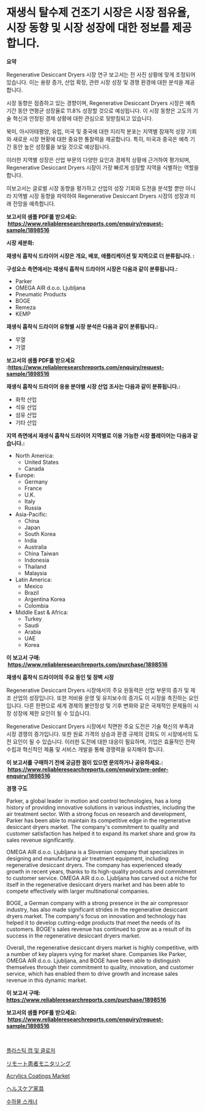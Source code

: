 <p><h1>재생식 탈수제 건조기 시장은 시장 점유율, 시장 동향 및 시장 성장에 대한 정보를 제공합니다.</h1></p><p><strong>요약</strong></p>
<p><p>Regenerative Desiccant Dryers 시장 연구 보고서는 전 사진 상황에 맞게 조정되어 있습니다. 이는 용량 증가, 산업 확장, 관련 시장 성장 및 경쟁 환경에 대한 분석을 제공합니다.</p><p>시장 동향은 점증하고 있는 경향이며, Regenerative Desiccant Dryers 시장은 예측 기간 동안 연평균 성장율로 11.8% 성장할 것으로 예상됩니다. 이 시장 동향은 고도의 기술 혁신과 안정된 경제 상황에 대한 관심으로 뒷받침되고 있습니다.</p><p>북미, 아시아태평양, 유럽, 미국 및 중국에 대한 지리적 분포는 지역별 잠재적 성장 기회와 새로운 시장 현황에 대한 중요한 통찰력을 제공합니다. 특히, 미국과 중국은 예측 기간 동안 높은 성장률을 보일 것으로 예상됩니다.</p><p>이러한 지역별 성장은 산업 부문의 다양한 요인과 경제적 상황에 근거하여 평가되며, Regenerative Desiccant Dryers 시장이 가장 빠르게 성장할 지역을 식별하는 역할을 합니다.</p><p>이보고서는 글로벌 시장 동향을 평가하고 산업의 성장 기회와 도전을 분석할 뿐만 아니라 지역별 시장 동향을 파악하여 Regenerative Desiccant Dryers 시장의 성장과 미래 전망을 예측합니다.</p></p>
<p><strong>보고서의 샘플 PDF를 받으세요: &nbsp;<a href="https://www.reliableresearchreports.com/enquiry/request-sample/1898516">https://www.reliableresearchreports.com/enquiry/request-sample/1898516</a></strong></p>
<p><strong>시장 세분화:</strong></p>
<p><strong> 재생식 흡착식 드라이어 시장은 개요, 배포, 애플리케이션 및 지역으로 더 분류됩니다. :</strong></p>
<p><strong>구성요소 측면에서는 재생식 흡착식 드라이어 시장은 다음과 같이 분류됩니다.:</strong></p>
<p><ul><li>Parker</li><li>OMEGA AIR d.o.o. Ljubljana</li><li>Pneumatic Products</li><li>BOGE</li><li>Remeza</li><li>KEMP</li></ul></p>
<p><strong> 재생식 흡착식 드라이어 유형별 시장 분석은 다음과 같이 분류됩니다.:</strong></p>
<p><ul><li>무열</li><li>가열</li></ul></p>
<p><strong>보고서의 샘플 PDF를 받으세요 :<a href="https://www.reliableresearchreports.com/enquiry/request-sample/1898516">https://www.reliableresearchreports.com/enquiry/request-sample/1898516</a></strong></p>
<p><strong> 재생식 흡착식 드라이어 응용 분야별 시장 산업 조사는 다음과 같이 분류됩니다.:</strong></p>
<p><ul><li>화학 산업</li><li>석유 산업</li><li>섬유 산업</li><li>기타 산업</li></ul></p>
<p><strong>지역 측면에서 재생식 흡착식 드라이어 지역별로 이용 가능한 시장 플레이어는 다음과 같습니다.:</strong></p>
<p><ul>
    <li>
        North America:
        <ul>
            <li>United States</li>
            <li>Canada</li>
        </ul>
    </li>
    <li>
        Europe:
        <ul>
            <li>Germany</li>
            <li>France</li>
            <li>U.K.</li>
            <li>Italy</li>
            <li>Russia</li>
        </ul>
    </li>
    <li>
        Asia-Pacific:
        <ul>
            <li>China</li>
            <li>Japan</li>
            <li>South Korea</li>
            <li>India</li>
            <li>Australia</li>
            <li>China Taiwan</li>
            <li>Indonesia</li>
            <li>Thailand</li>
            <li>Malaysia</li>
        </ul>
    </li>
    <li>
        Latin America:
        <ul>
            <li>Mexico</li>
            <li>Brazil</li>
            <li>Argentina Korea</li>
            <li>Colombia</li>
        </ul>
    </li>
    <li>
        Middle East & Africa:
        <ul>
            <li>Turkey</li>
            <li>Saudi</li>
            <li>Arabia</li>
            <li>UAE</li>
            <li>Korea</li>
        </ul>
    </li>
    </ul></p>
<p><strong>이 보고서 구매: &nbsp;<a href="https://www.reliableresearchreports.com/purchase/1898516">https://www.reliableresearchreports.com/purchase/1898516</a></strong></p>
<p><strong>재생식 흡착식 드라이어의 주요 동인 및 장벽 시장</strong></p>
<p><p>Regenerative Desiccant Dryers 시장에서의 주요 원동력은 산업 부문의 증가 및 제조 산업의 성장입니다. 또한 저비용 운영 및 유지보수의 증가도 이 시장을 촉진하는 요인입니다. 다른 한편으로 세계 경제의 불안정성 및 기후 변화와 같은 국제적인 문제들이 시장 성장에 제한 요인이 될 수 있습니다.</p><p>Regenerative Desiccant Dryers 시장에서 직면한 주요 도전은 기술 혁신의 부족과 시장 경쟁의 증가입니다. 또한 원료 가격의 상승과 환경 규제의 강화도 이 시장에서의 도전 요인이 될 수 있습니다. 이러한 도전에 대한 대응이 필요하며, 기업은 효율적인 전략 수립과 혁신적인 제품 및 서비스 개발을 통해 경쟁력을 유지해야 합니다.</p></p>
<p><strong>이 보고서를 구매하기 전에 궁금한 점이 있으면 문의하거나 공유하세요.: &nbsp;<a href="https://www.reliableresearchreports.com/enquiry/pre-order-enquiry/1898516">https://www.reliableresearchreports.com/enquiry/pre-order-enquiry/1898516</a></strong></p>
<p><strong>경쟁 구도</strong></p>
<p><p>Parker, a global leader in motion and control technologies, has a long history of providing innovative solutions in various industries, including the air treatment sector. With a strong focus on research and development, Parker has been able to maintain its competitive edge in the regenerative desiccant dryers market. The company's commitment to quality and customer satisfaction has helped it to expand its market share and grow its sales revenue significantly.</p><p>OMEGA AIR d.o.o. Ljubljana is a Slovenian company that specializes in designing and manufacturing air treatment equipment, including regenerative desiccant dryers. The company has experienced steady growth in recent years, thanks to its high-quality products and commitment to customer service. OMEGA AIR d.o.o. Ljubljana has carved out a niche for itself in the regenerative desiccant dryers market and has been able to compete effectively with larger multinational companies.</p><p>BOGE, a German company with a strong presence in the air compressor industry, has also made significant strides in the regenerative desiccant dryers market. The company's focus on innovation and technology has helped it to develop cutting-edge products that meet the needs of its customers. BOGE's sales revenue has continued to grow as a result of its success in the regenerative desiccant dryers market.</p><p>Overall, the regenerative desiccant dryers market is highly competitive, with a number of key players vying for market share. Companies like Parker, OMEGA AIR d.o.o. Ljubljana, and BOGE have been able to distinguish themselves through their commitment to quality, innovation, and customer service, which has enabled them to drive growth and increase sales revenue in this dynamic market.</p></p>
<p><strong>이 보고서 구매: &nbsp; <a href="https://www.reliableresearchreports.com/purchase/1898516">https://www.reliableresearchreports.com/purchase/1898516</a></strong></p>
<p><strong>보고서의 샘플 PDF를 받으세요: &nbsp;<a href="https://www.reliableresearchreports.com/enquiry/request-sample/1898516">https://www.reliableresearchreports.com/enquiry/request-sample/1898516</a></strong><strong></strong></p>
<p>&nbsp;</p>
<p><p><a href="https://medium.com/@dayanarunolfsdottir/%ED%94%8C%EB%9D%BC%EC%8A%A4%ED%8B%B1-%EC%BA%A1%EA%B3%BC-%ED%81%B4%EB%A1%9C%EC%A0%80-%EC%8B%9C%EC%9E%A5-%EC%84%B1%EA%B3%B5%EC%A0%81%EC%9D%B8-%EB%B9%84%EC%A6%88%EB%8B%88%EC%8A%A4-%EC%A0%84%EB%9E%B5%EC%9D%98-%EC%97%B4%EC%87%A0-2031%EB%85%84%EA%B9%8C%EC%A7%80%EC%9D%98-%EC%98%88%EC%B8%A1-0a64a62ebcc4">플라스틱 캡 및 클로저</a></p><p><a href="https://github.com/ksxzwxabcuynh011/Market-Research-Report-List-1/blob/main/2865117194544.md">リモート患者モニタリング</a></p><p><a href="https://github.com/BryceTownsendr/Market-Research-Report-List-3/blob/main/acrylics-coatings-market.md">Acrylics Coatings Market</a></p><p><a href="https://medium.com/@alonzomoenrt8956/%E5%8C%BB%E7%99%82%E5%AE%B6%E5%85%B7%E5%B8%82%E5%A0%B4-%E5%B8%82%E5%A0%B4cagr-%E5%B8%82%E5%A0%B4%E3%83%88%E3%83%AC%E3%83%B3%E3%83%89-%E6%88%90%E9%95%B7%E6%88%A6%E7%95%A5%E3%81%AB%E9%96%A2%E3%81%99%E3%82%8B%E6%B4%9E%E5%AF%9F-c8634249af30">ヘルスケア家具</a></p><p><a href="https://medium.com/@axintepreda1/%EC%88%98%ED%95%98%EB%AC%BC-%EC%8A%A4%EC%BA%90%EB%84%88-%EC%8B%9C%EC%9E%A5-%EC%8B%9C%EC%9E%A5-%EC%A0%90%EC%9C%A0%EC%9C%A8-%EC%8B%9C%EC%9E%A5-%ED%8A%B8%EB%A0%8C%EB%93%9C-%EB%B0%8F-%EB%AF%B8%EB%9E%98-%EC%84%B1%EC%9E%A5-%ED%83%90%EC%83%89-0db901c7e209">수하물 스캐너</a></p></p>